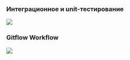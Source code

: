 <h3>Интеграционное и unit-тестирование</h3>
<img src="https://github.com/user-attachments/assets/00a6414e-7078-4873-9074-813184fa095b"/>

<h3>Gitflow Workflow</h3>
<img src="https://github.com/user-attachments/assets/12bb633d-3c29-4aeb-abde-50226c37ea5a"/>
